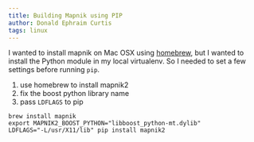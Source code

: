 ```yaml
---
title: Building Mapnik using PIP
author: Donald Ephraim Curtis
tags: linux
---
```

I wanted to install mapnik on Mac OSX using [homebrew](http://github.com/mxcl/homebrew), but I wanted to install the Python module in my local virtualenv.  So I needed to set a few settings before running `pip`.

1. use homebrew to install mapnik2
2. fix the boost python library name
3. pass `LDFLAGS` to pip

<!-- break -->

    brew install mapnik
    export MAPNIK2_BOOST_PYTHON="libboost_python-mt.dylib"
    LDFLAGS="-L/usr/X11/lib" pip install mapnik2
